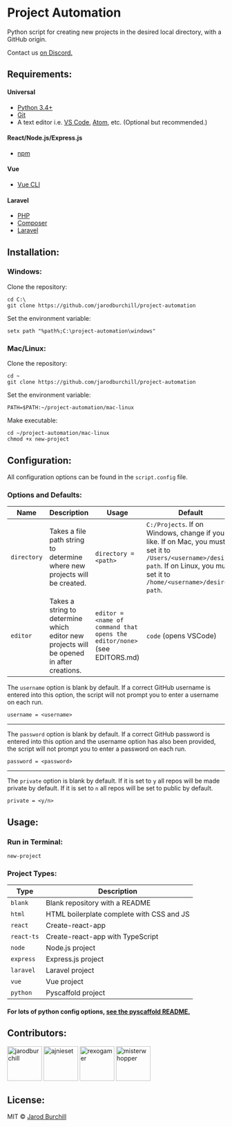 # Project Automation

Python script for creating new projects in the desired local directory, with a GitHub origin.

Contact us [on Discord.](https://discord.gg/eqWstJu)

## Requirements:

#### Universal

- [Python 3.4+](https://www.python.org/downloads/)
- [Git](https://git-scm.com/downloads)
- A text editor i.e. [VS Code](https://code.visualstudio.com/), [Atom](https://atom.io/), etc. (Optional but recommended.)

#### React/Node.js/Express.js

- [npm](https://nodejs.org/)

#### Vue

- [Vue CLI](https://cli.vuejs.org/guide/installation.html)

#### Laravel

- [PHP](https://www.php.net/manual/en/install.php)
- [Composer](https://getcomposer.org/)
- [Laravel](https://laravel.com/docs/5.8/installation)

## Installation:

### Windows:

Clone the repository:

```
cd C:\
git clone https://github.com/jarodburchill/project-automation
```

Set the environment variable:

```
setx path "%path%;C:\project-automation\windows"
```

### Mac/Linux:

Clone the repository:

```
cd ~
git clone https://github.com/jarodburchill/project-automation
```

Set the environment variable:

```
PATH=$PATH:~/project-automation/mac-linux
```

Make executable:

```
cd ~/project-automation/mac-linux
chmod +x new-project
```

## Configuration:

All configuration options can be found in the `script.config` file.

### Options and Defaults:
| Name         | Description           | Usage                | Default           | 
| ------------- | --------------------- | -------------------- | ----------------- |
| `directory` | Takes a file path string to determine where new projects will be created. | `directory = <path>` | `C:/Projects`. If on Windows, change if you like. If on Mac, you must set it to `/Users/<username>/desired path`. If on Linux, you must set it to `/home/<username>/desired path`. |
| `editor` | Takes a string to determine which editor new projects will be opened in after creations. | `editor = <name of command that opens the editor/none>` (see EDITORS.md) | `code` (opens VSCode) |


The `username` option is blank by default. If a correct GitHub username is entered into this option, the script will not prompt you to enter a username on each run.

```
username = <username>
```

---

The `password` option is blank by default. If a correct GitHub password is entered into this option and the username option has also been provided, the script will not prompt you to enter a password on each run.

```
password = <password>
```

---

The `private` option is blank by default. If it is set to `y` all repos will be made private by default. If it is set to `n` all repos will be set to public by default.

```
private = <y/n>
```

## Usage:

### Run in Terminal:

```
new-project
```

### Project Types:

| Type          | Description           |
| ------------- | --------------------- |
| `blank` | Blank repository with a README |
| `html` | HTML boilerplate complete with CSS and JS |
| `react` | Create-react-app |
| `react-ts` | Create-react-app with TypeScript |
| `node` | Node.js project |
| `express` | Express.js project |
| `laravel` | Laravel project |
| `vue` | Vue project |
| `python` | Pyscaffold project |

#### For lots of python config options, [see the pyscaffold README.](https://github.com/pyscaffold/pyscaffold#configuration--packaging)

## Contributors:

<a href="https://github.com/jarodburchill"><img src="https://avatars.githubusercontent.com/u/37840393?v=3" title="jarodburchill" width="80" height="80"></a>
<a href="https://github.com/ajnieset"><img src="https://avatars.githubusercontent.com/u/40476295?v=3" title="ajnieset" width="80" height="80"></a>
<a href="https://github.com/rexogamer"><img src="https://avatars.githubusercontent.com/u/42586271?v=3" title="rexogamer" width="80" height="80"></a>
<a href="https://github.com/misterwhopper"><img src="https://avatars.githubusercontent.com/u/25962309?v=3" title="misterwhopper" width="80" height="80"></a>

## License:

MIT © [Jarod Burchill](http://burchilldevelopment.com)
